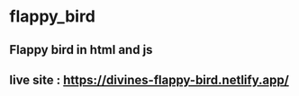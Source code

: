 # flappy_bird
## Flappy bird in html and js
## live site : https://divines-flappy-bird.netlify.app/
